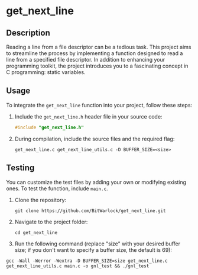 # get_next_line

## Description
Reading a line from a file descriptor can be a tedious task. This project aims to streamline the process by implementing a function designed to read a line from a specified file descriptor. In addition to enhancing your programming toolkit, the project introduces you to a fascinating concept in C programming: static variables.

## Usage
To integrate the `get_next_line` function into your project, follow these steps:

1. Include the `get_next_line.h` header file in your source code:
    ```c
    #include "get_next_line.h"
    ```

2. During compilation, include the source files and the required flag:
    ```shell
    get_next_line.c get_next_line_utils.c -D BUFFER_SIZE=<size>
    ```

## Testing
You can customize the test files by adding your own or modifying existing ones. To test the function, include `main.c`.
1. Clone the repository:
    ```shell
    git clone https://github.com/BitWarlock/get_next_line.git
    ```

2. Navigate to the project folder:
    ```shell
    cd get_next_line
    ```

3. Run the following command (replace "size" with your desired buffer size; if you don't want to specify a buffer size, the default is 69):
```shell
gcc -Wall -Werror -Wextra -D BUFFER_SIZE=size get_next_line.c get_next_line_utils.c main.c -o gnl_test && ./gnl_test
```
